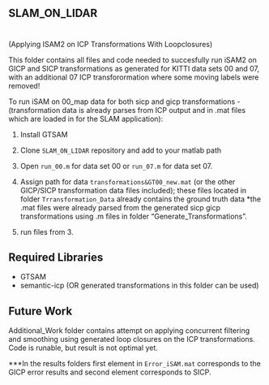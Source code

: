 ## SLAM_ON_LIDAR 
# 
(Applying ISAM2 on ICP Transformations With Loopclosures)

This folder contains all files and code needed to succesfully run iSAM2 on GICP and SICP transformations as generated for KITTI data sets 00 and 07, with an additional 07 ICP transforormation where some moving labels were removed!

To run iSAM on 00_map data for both sicp and gicp transformations - (transformation data is already parses from ICP output and in .mat files which are loaded in for the SLAM application):

1. Install GTSAM

2. Clone ```SLAM_ON_LIDAR``` repository and add to your matlab path

3. Open ```run_00.m``` for data set 00 or ```run_07.m``` for data set 07.

3.  Assign path for data ```transformations&GT00_new.mat``` (or the other GICP/SICP transformation data files included); these files located in folder ```Trransformation_Data``` already contains the ground truth data 
*the .mat files were already parsed from the generated sicp gicp transformations using .m files in folder “Generate_Transformations”.

4. run files from 3.

## Required Libraries
* GTSAM
* semantic-icp (OR generated transformations in this folder can be used)

## Future Work
Additional_Work folder contains attempt on applying concurrent filtering and smoothing using generated loop closures on the ICP transformations. Code is runable, but result is not optimal yet. 

***In the results folders first element in ```Error_iSAM.mat``` corresponds to the GICP error results and second element corresponds to SICP.
